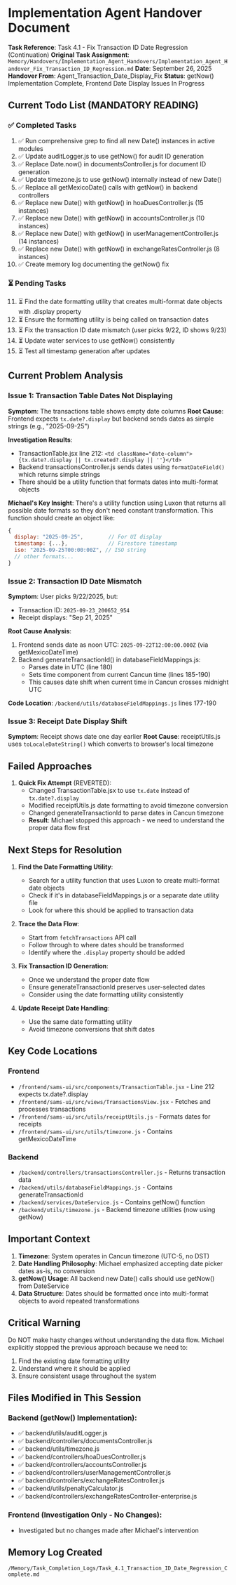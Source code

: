 # Implementation Agent Handover Document

**Task Reference**: Task 4.1 - Fix Transaction ID Date Regression (Continuation)
**Original Task Assignment**: `Memory/Handovers/Implementation_Agent_Handovers/Implementation_Agent_Handover_Fix_Transaction_ID_Regression.md`
**Date**: September 26, 2025
**Handover From**: Agent_Transaction_Date_Display_Fix
**Status**: getNow() Implementation Complete, Frontend Date Display Issues In Progress

## Current Todo List (MANDATORY READING)

### ✅ Completed Tasks
1. ✅ Run comprehensive grep to find all new Date() instances in active modules
2. ✅ Update auditLogger.js to use getNow() for audit ID generation
3. ✅ Replace Date.now() in documentsController.js for document ID generation  
4. ✅ Update timezone.js to use getNow() internally instead of new Date()
5. ✅ Replace all getMexicoDate() calls with getNow() in backend controllers
6. ✅ Replace new Date() with getNow() in hoaDuesController.js (15 instances)
7. ✅ Replace new Date() with getNow() in accountsController.js (10 instances)
8. ✅ Replace new Date() with getNow() in userManagementController.js (14 instances)
9. ✅ Replace new Date() with getNow() in exchangeRatesController.js (8 instances)
10. ✅ Create memory log documenting the getNow() fix

### ⏳ Pending Tasks
11. ⏳ Find the date formatting utility that creates multi-format date objects with .display property
12. ⏳ Ensure the formatting utility is being called on transaction dates
13. ⏳ Fix the transaction ID date mismatch (user picks 9/22, ID shows 9/23)
14. ⏳ Update water services to use getNow() consistently
15. ⏳ Test all timestamp generation after updates

## Current Problem Analysis

### Issue 1: Transaction Table Dates Not Displaying
**Symptom**: The transactions table shows empty date columns
**Root Cause**: Frontend expects `tx.date?.display` but backend sends dates as simple strings (e.g., "2025-09-25")

**Investigation Results**:
- TransactionTable.jsx line 212: `<td className="date-column">{tx.date?.display || tx.created?.display || ''}</td>`
- Backend transactionsController.js sends dates using `formatDateField()` which returns simple strings
- There should be a utility function that formats dates into multi-format objects

**Michael's Key Insight**: There's a utility function using Luxon that returns all possible date formats so they don't need constant transformation. This function should create an object like:
```javascript
{
  display: "2025-09-25",        // For UI display
  timestamp: {...},             // Firestore timestamp
  iso: "2025-09-25T00:00:00Z", // ISO string
  // other formats...
}
```

### Issue 2: Transaction ID Date Mismatch
**Symptom**: User picks 9/22/2025, but:
- Transaction ID: `2025-09-23_200652_954`
- Receipt displays: "Sep 21, 2025"

**Root Cause Analysis**:
1. Frontend sends date as noon UTC: `2025-09-22T12:00:00.000Z` (via getMexicoDateTime)
2. Backend generateTransactionId() in databaseFieldMappings.js:
   - Parses date in UTC (line 180)
   - Sets time component from current Cancun time (lines 185-190)
   - This causes date shift when current time in Cancun crosses midnight UTC

**Code Location**: `/backend/utils/databaseFieldMappings.js` lines 177-190

### Issue 3: Receipt Date Display Shift
**Symptom**: Receipt shows date one day earlier
**Root Cause**: receiptUtils.js uses `toLocaleDateString()` which converts to browser's local timezone

## Failed Approaches

1. **Quick Fix Attempt** (REVERTED):
   - Changed TransactionTable.jsx to use `tx.date` instead of `tx.date?.display`
   - Modified receiptUtils.js date formatting to avoid timezone conversion
   - Changed generateTransactionId to parse dates in Cancun timezone
   - **Result**: Michael stopped this approach - we need to understand the proper data flow first

## Next Steps for Resolution

1. **Find the Date Formatting Utility**:
   - Search for a utility function that uses Luxon to create multi-format date objects
   - Check if it's in databaseFieldMappings.js or a separate date utility file
   - Look for where this should be applied to transaction data

2. **Trace the Data Flow**:
   - Start from `fetchTransactions` API call
   - Follow through to where dates should be transformed
   - Identify where the `.display` property should be added

3. **Fix Transaction ID Generation**:
   - Once we understand the proper date flow
   - Ensure generateTransactionId preserves user-selected dates
   - Consider using the date formatting utility consistently

4. **Update Receipt Date Handling**:
   - Use the same date formatting utility
   - Avoid timezone conversions that shift dates

## Key Code Locations

### Frontend
- `/frontend/sams-ui/src/components/TransactionTable.jsx` - Line 212 expects tx.date?.display
- `/frontend/sams-ui/src/views/TransactionsView.jsx` - Fetches and processes transactions
- `/frontend/sams-ui/src/utils/receiptUtils.js` - Formats dates for receipts
- `/frontend/sams-ui/src/utils/timezone.js` - Contains getMexicoDateTime

### Backend
- `/backend/controllers/transactionsController.js` - Returns transaction data
- `/backend/utils/databaseFieldMappings.js` - Contains generateTransactionId
- `/backend/services/DateService.js` - Contains getNow() function
- `/backend/utils/timezone.js` - Backend timezone utilities (now using getNow)

## Important Context

1. **Timezone**: System operates in Cancun timezone (UTC-5, no DST)
2. **Date Handling Philosophy**: Michael emphasized accepting date picker dates as-is, no conversion
3. **getNow() Usage**: All backend new Date() calls should use getNow() from DateService
4. **Data Structure**: Dates should be formatted once into multi-format objects to avoid repeated transformations

## Critical Warning

Do NOT make hasty changes without understanding the data flow. Michael explicitly stopped the previous approach because we need to:
1. Find the existing date formatting utility
2. Understand where it should be applied
3. Ensure consistent usage throughout the system

## Files Modified in This Session

### Backend (getNow() Implementation):
- ✅ backend/utils/auditLogger.js
- ✅ backend/controllers/documentsController.js
- ✅ backend/utils/timezone.js
- ✅ backend/controllers/hoaDuesController.js
- ✅ backend/controllers/accountsController.js
- ✅ backend/controllers/userManagementController.js
- ✅ backend/controllers/exchangeRatesController.js
- ✅ backend/utils/penaltyCalculator.js
- ✅ backend/controllers/exchangeRatesController-enterprise.js

### Frontend (Investigation Only - No Changes):
- Investigated but no changes made after Michael's intervention

## Memory Log Created
`/Memory/Task_Completion_Logs/Task_4.1_Transaction_ID_Date_Regression_Complete.md`